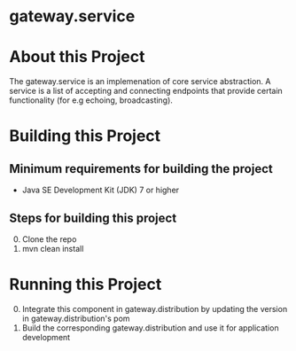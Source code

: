 # gateway.service

# About this Project

The gateway.service is an implemenation of core service abstraction. A service is a list of accepting and connecting endpoints that provide certain functionality (for e.g echoing, broadcasting).

# Building this Project

## Minimum requirements for building the project
* Java SE Development Kit (JDK) 7 or higher

## Steps for building this project
0. Clone the repo
0. mvn clean install

# Running this Project

0. Integrate this component in gateway.distribution by updating the version in gateway.distribution's pom
0. Build the corresponding gateway.distribution and use it for application development
